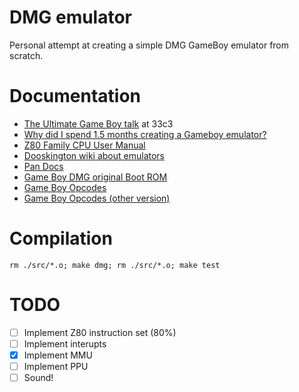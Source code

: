 # DMG emulator

Personal attempt at creating a simple DMG GameBoy emulator from scratch.

# Documentation

* [The Ultimate Game Boy talk](https://www.youtube.com/watch?v=HyzD8pNlpwI) at 33c3
* [Why did I spend 1.5 months creating a Gameboy emulator?](http://blog.rekawek.eu/2017/02/09/coffee-gb/)
* [Z80 Family CPU User Manual](http://www.myquest.nl/z80undocumented/z80cpu_um.pdf)
* [Dooskington wiki about emulators](https://github.com/Dooskington/GameLad/wiki)
* [Pan Docs](http://bgb.bircd.org/pandocs.htm)
* [Game Boy DMG original Boot ROM](http://gbdev.gg8.se/wiki/articles/Gameboy_Bootstrap_ROM)
* [Game Boy Opcodes](http://www.pastraiser.com/cpu/gameboy/gameboy_opcodes.html)
* [Game Boy Opcodes (other version)](https://gamehacking.org/faqs/GameBoy_Z80_Opcode_Map.html)

# Compilation

```
rm ./src/*.o; make dmg; rm ./src/*.o; make test
```

# TODO

* [ ] Implement Z80 instruction set (80%)
* [ ] Implement interupts
* [X] Implement MMU
* [ ] Implement PPU
* [ ] Sound!
